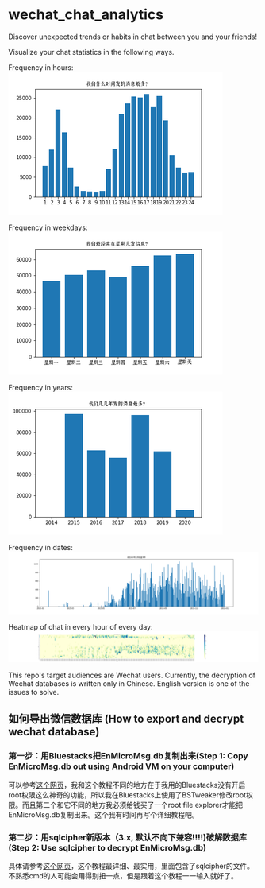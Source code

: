 # wechat_chat_analytics

Discover unexpected trends or habits in chat between you and your friends!

Visualize your chat statistics in the following ways.

Frequency in hours:
![alt text][hours]

Frequency in weekdays:
![alt text][weekdays]

Frequency in years:
![alt text][years]

Frequency in dates:
![alt text][dates]

Heatmap of chat in every hour of every day:
![alt text][heatmap]

This repo's target audiences are Wechat users. Currently, the decryption of Wechat databases is written only in Chinese. English version is one of the issues to solve.

## 如何导出微信数据库 (How to export and decrypt wechat database)

### 第一步：用Bluestacks把EnMicroMsg.db复制出来(Step 1: Copy EnMicroMsg.db out using Android VM on your computer)
可以参考[这个网页](https://www.jianshu.com/p/3065087ea1b0)，我和这个教程不同的地方在于我用的Bluestacks没有开启root权限这么神奇的功能，所以我在Bluestacks上使用了BSTweaker修改root权限。而且第二个和它不同的地方我必须给钱买了一个root file explorer才能把EnMicroMsg.db复制出来。这个我有时间再写个详细教程吧。

### 第二步：用sqlcipher新版本（3.x, 默认不向下兼容!!!!)破解数据库(Step 2: Use sqlcipher to decrypt EnMicroMsg.db)
具体请参考[这个网页](https://www.sy2k.com/2018/%E5%BE%AE%E4%BF%A1%E6%95%B0%E6%8D%AE%E5%BA%93%E5%AF%BC%E5%87%BA%E5%B9%B6%E7%A0%B4%E8%A7%A3/)，这个教程最详细、最实用，里面包含了sqlcipher的文件。不熟悉cmd的人可能会用得别扭一点，但是跟着这个教程一一输入就好了。

[hours]: https://github.com/winnieshen96/wechat_chat_analytics/blob/master/plots/hours.png

[weekdays]: https://github.com/winnieshen96/wechat_chat_analytics/blob/master/plots/weekday.png

[years]: https://github.com/winnieshen96/wechat_chat_analytics/blob/master/plots/years.png

[dates]: https://github.com/winnieshen96/wechat_chat_analytics/blob/master/plots/date/2015.png

[heatmap]: https://github.com/winnieshen96/wechat_chat_analytics/blob/master/plots/hour/2015.png
